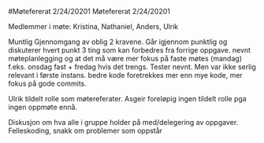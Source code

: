 #Møtefererat 2/24/20201
Møtefererat 2/24/20201

Medlemmer i møte: Kristina, Nathaniel, Anders, Ulrik

Muntlig Gjennomgang av oblig 2 kravene. Går igjennom punktlig og diskuterer hvert punkt
3 ting som kan forbedres fra forrige oppgave. nevnt møteplanlegging og at det må være mer fokus på faste møtes (mandag) f.eks. onsdag fast + fredag hvis det trengs. Tester nevnt. Men var ikke serlig relevant i første instans. bedre kode foretrekkes mer enn mye kode, mer fokus på gode commits.

Ulrik tildelt rolle som møtereferater. Asgeir foreløpig ingen tildelt rolle pga ingen oppmøte ennå.

Diskusjon om hva alle i gruppe holder på med/delegering av oppgaver. Felleskoding, snakk om problemer som oppstår